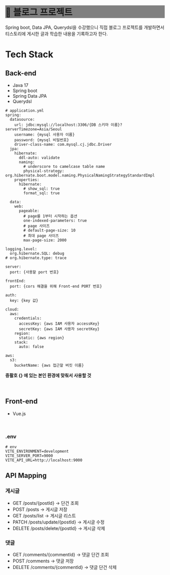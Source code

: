 <h1 style="background-color:gray;"> 📝 블로그 프로젝트 </h1>
Spring boot, Data JPA, Querydsl을 수강했으니 직접 블로그 프로젝트를 개발하면서
<br>
티스토리에 게시한 글과 학습한 내용을 기록하고자 한다.
<div>
<h1> Tech Stack </h1>
<h2> Back-end </h2>
<ul>
  <li> Java 17 </li>
  <li> Spring boot </li>
  <li> Spring Data JPA </li>
  <li> Querydsl </li>
</ul>

```
# application.yml
spring:
  datasource:
    url: jdbc:mysql://localhost:3306/{DB 스키마 이름}?serverTimezone=Asia/Seoul
    username: {mysql 사용자 이름}
    password: {mysql 비밀번호}
    driver-class-name: com.mysql.cj.jdbc.Driver
  jpa:
    hibernate:
      ddl-auto: validate
      naming:
        # underscore to camelcase table name
        physical-strategy: org.hibernate.boot.model.naming.PhysicalNamingStrategyStandardImpl
    properties:
      hibernate:
        # show_sql: true
        format_sql: true

  data:
    web:
      pageable:
        # page를 1부터 시작하는 옵션
        one-indexed-parameters: true
        # page 사이즈
        # default-page-size: 10
        # 최대 page 사이즈
        max-page-size: 2000

logging.level:
  org.hibernate.SQL: debug
# org.hibernate.type: trace

server:
  port: {사용할 port 번호}

frontEnd:
  port: {cors 해결을 위해 Front-end PORT 번호}
  
auth:
  key: {key 값}

cloud:
  aws:
    credentials:
      accessKey: {aws IAM 사용자 accessKey}
      secretKey: {aws IAM 사용자 secretKey}
    region:
      static: {aws region}
    stack:
      auto: false

aws:
  s3:
    bucketName: {aws 접근할 버킷 이름}

```


<b> 중활호 {} 에 있는 본인 환경에 맞춰서 사용할 것 </b>

<br/>
<h2> Front-end </h2>
<ul>
  <li> Vue.js </li>
</ul>
</div>
<br/>

<h3> .env </h3>

```
# env
VITE_ENVIRONMENT=development
VITE_SERVER_PORT=9000
VITE_API_URL=http://localhost:9000
```

<h2> API Mapping </h2>

<h3> 게시글 </h3>
<ul> 
<li> GET /posts/{postId} ->            단건 조회 </li>
<li> POST /posts ->                    게시글 저장 </li>
<li> GET /posts/list ->                게시글 리스트 </li>
<li> PATCH /posts/update/{postId} ->   게시글 수정 </li>
<li> DELETE /posts/delete/{postId} ->  게시글 삭제 </li>
</ul>

<h3> 댓글 </h3>
<ul>
<li> GET /comments/{commentId} ->      댓글 단건 조회 </li>
<li> POST /comments ->                 댓글 저장 </li>
<li> DELETE /comments/{commentId} ->   댓글 단건 삭제 </li>
</ul>
